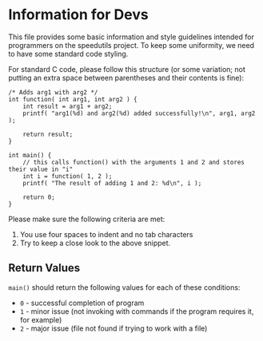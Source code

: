 Information for Devs
===========

This file provides some basic information and style guidelines intended for programmers on the speedutils project.
To keep some uniformity, we need to have some standard code styling.

For standard C code, please follow this structure (or some variation; not putting an extra space between parentheses and their contents is fine):

    /* Adds arg1 with arg2 */
    int function( int arg1, int arg2 ) {
        int result = arg1 + arg2;
        printf( "arg1(%d) and arg2(%d) added successfully!\n", arg1, arg2 );

        return result;
    }

    int main() {
        // this calls function() with the arguments 1 and 2 and stores their value in "i"
        int i = function( 1, 2 );
        printf( "The result of adding 1 and 2: %d\n", i );

        return 0;
    }

Please make sure the following criteria are met:

1. You use four spaces to indent and no tab characters
2. Try to keep a close look to the above snippet.




Return Values
---------

`main()` should return the following values for each of these conditions:

* `0` - successful completion of program
* `1` - minor issue (not invoking with commands if the program requires it, for example)
* `2` - major issue (file not found if trying to work with a file)
